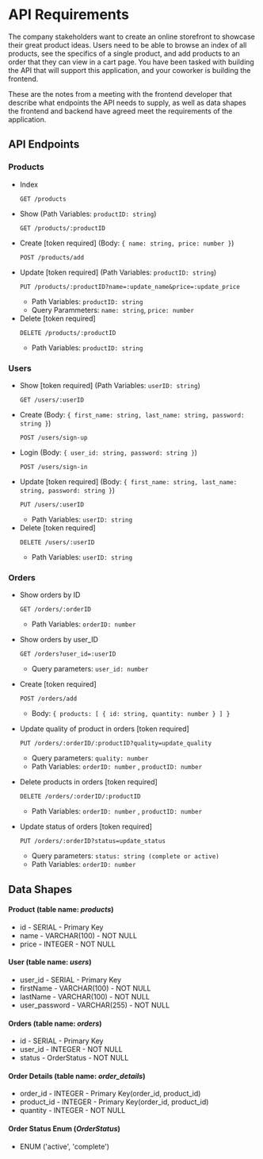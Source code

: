 # API Requirements
The company stakeholders want to create an online storefront to showcase their great product ideas. Users need to be able to browse an index of all products, see the specifics of a single product, and add products to an order that they can view in a cart page. You have been tasked with building the API that will support this application, and your coworker is building the frontend.

These are the notes from a meeting with the frontend developer that describe what endpoints the API needs to supply, as well as data shapes the frontend and backend have agreed meet the requirements of the application. 

## API Endpoints
### Products
- Index
  ```
  GET /products
  ```
- Show (Path Variables: `productID: string`)
  ```
  GET /products/:productID
  ```
- Create [token required] (Body: `{ name: string, price: number }`)
  ```
  POST /products/add
  ```
- Update [token required] (Path Variables: `productID: string`)
  ```
  PUT /products/:productID?name=:update_name&price=:update_price
  ```
  - Path Variables: `productID: string`
  - Query Parammeters: `name: string`, `price: number`
- Delete [token required]
  ```
  DELETE /products/:productID
  ```
  - Path Variables: `productID: string`
### Users
- Show [token required] (Path Variables: `userID: string`)
  ```
  GET /users/:userID
  ```
- Create (Body: `{ first_name: string, last_name: string, password: string }`)
  ```
  POST /users/sign-up
  ```
- Login (Body: `{ user_id: string, password: string }`)
  ```
  POST /users/sign-in
  ```
- Update [token required] (Body: `{ first_name: string, last_name: string, password: string }`)
  ```
  PUT /users/:userID
  ```
  - Path Variables: `userID: string`
- Delete [token required] 
  ```
  DELETE /users/:userID
  ```
  - Path Variables: `userID: string`

### Orders
- Show orders by ID
  ```
  GET /orders/:orderID
  ```
  - Path Variables: `orderID: number`
- Show orders by user_ID
  ```
  GET /orders?user_id=:userID
  ```
  - Query parameters: `user_id: number`
- Create [token required] 
  ```
  POST /orders/add
  ``` 
  - Body: `{ products: [ { id: string, quantity: number } ] }`

- Update quality of product in orders [token required]
  ```
  PUT /orders/:orderID/:productID?quality=update_quality
  ```
  - Query parameters: `quality: number`
  - Path Variables: `orderID: number` , `productID: number`
- Delete products in orders [token required] 
  ```
  DELETE /orders/:orderID/:productID
  ```
  - Path Variables: `orderID: number` , `productID: number`
- Update status of orders [token required]
  ```
  PUT /orders/:orderID?status=update_status
  ```
  - Query parameters: `status: string (complete or active)`
  - Path Variables: `orderID: number`  

## Data Shapes
#### Product (table name: *products*)
- id     - SERIAL       - Primary Key
- name   - VARCHAR(100) - NOT NULL
- price  - INTEGER      - NOT NULL

#### User (table name: *users*)
- user_id        - SERIAL - Primary Key
- firstName      - VARCHAR(100) - NOT NULL
- lastName       - VARCHAR(100) - NOT NULL
- user_password  - VARCHAR(255) - NOT NULL

#### Orders (table name: *orders*)
- id        - SERIAL      - Primary Key
- user_id   - INTEGER     - NOT NULL
- status    - OrderStatus - NOT NULL

#### Order Details (table name: *order_details*)
- order_id   - INTEGER - Primary Key(order_id, product_id)
- product_id - INTEGER - Primary Key(order_id, product_id)
- quantity   - INTEGER - NOT NULL

#### Order Status Enum (*OrderStatus*)
- ENUM ('active', 'complete')